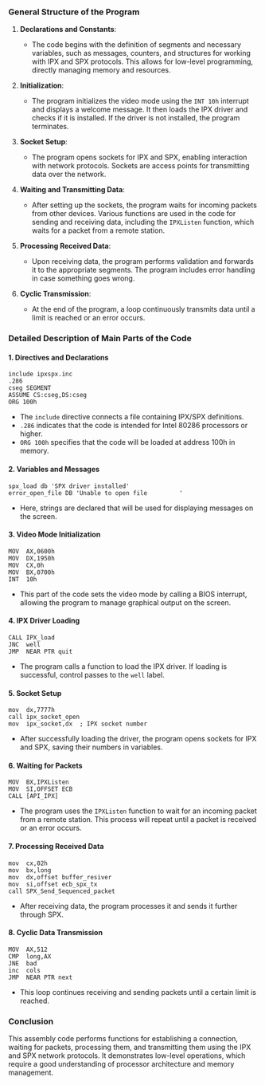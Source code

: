 ﻿### General Structure of the Program

1. **Declarations and Constants**:
   - The code begins with the definition of segments and necessary variables, such as messages, counters, and structures for working with IPX and SPX protocols. This allows for low-level programming, directly managing memory and resources.

2. **Initialization**:
   - The program initializes the video mode using the `INT 10h` interrupt and displays a welcome message. It then loads the IPX driver and checks if it is installed. If the driver is not installed, the program terminates.

3. **Socket Setup**:
   - The program opens sockets for IPX and SPX, enabling interaction with network protocols. Sockets are access points for transmitting data over the network.

4. **Waiting and Transmitting Data**:
   - After setting up the sockets, the program waits for incoming packets from other devices. Various functions are used in the code for sending and receiving data, including the `IPXListen` function, which waits for a packet from a remote station.

5. **Processing Received Data**:
   - Upon receiving data, the program performs validation and forwards it to the appropriate segments. The program includes error handling in case something goes wrong.

6. **Cyclic Transmission**:
   - At the end of the program, a loop continuously transmits data until a limit is reached or an error occurs.

### Detailed Description of Main Parts of the Code

#### 1. Directives and Declarations

```assembly
include ipxspx.inc
.286
cseg SEGMENT
ASSUME CS:cseg,DS:cseg
ORG 100h
```
- The `include` directive connects a file containing IPX/SPX definitions.
- `.286` indicates that the code is intended for Intel 80286 processors or higher.
- `ORG 100h` specifies that the code will be loaded at address 100h in memory.

#### 2. Variables and Messages

```assembly
spx_load db 'SPX driver installed'
error_open_file DB 'Unable to open file         '
```
- Here, strings are declared that will be used for displaying messages on the screen.

#### 3. Video Mode Initialization

```assembly
MOV  AX,0600h
MOV  DX,1950h
MOV  CX,0h
MOV  BX,0700h
INT  10h
```
- This part of the code sets the video mode by calling a BIOS interrupt, allowing the program to manage graphical output on the screen.

#### 4. IPX Driver Loading

```assembly
CALL IPX_load
JNC  well
JMP  NEAR PTR quit
```
- The program calls a function to load the IPX driver. If loading is successful, control passes to the `well` label.

#### 5. Socket Setup

```assembly
mov  dx,7777h
call ipx_socket_open
mov  ipx_socket,dx  ; IPX socket number
```
- After successfully loading the driver, the program opens sockets for IPX and SPX, saving their numbers in variables.

#### 6. Waiting for Packets

```assembly
MOV  BX,IPXListen
MOV  SI,OFFSET ECB
CALL [API_IPX]
```
- The program uses the `IPXListen` function to wait for an incoming packet from a remote station. This process will repeat until a packet is received or an error occurs.

#### 7. Processing Received Data

```assembly
mov  cx,02h
mov  bx,long
mov  dx,offset buffer_resiver
mov  si,offset ecb_spx_tx
call SPX_Send_Sequenced_packet 
```
- After receiving data, the program processes it and sends it further through SPX.

#### 8. Cyclic Data Transmission

```assembly
MOV  AX,512
CMP  long,AX
JNE  bad
inc  cols
JMP  NEAR PTR next
```
- This loop continues receiving and sending packets until a certain limit is reached. 

### Conclusion

This assembly code performs functions for establishing a connection, waiting for packets, processing them, and transmitting them using the IPX and SPX network protocols. It demonstrates low-level operations, which require a good understanding of processor architecture and memory management.